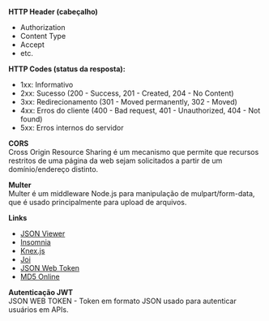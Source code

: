 **HTTP Header (cabeçalho)**
- Authorization
- Content Type
- Accept
- etc.

**HTTP Codes (status da resposta):**
- 1xx: Informativo
- 2xx: Sucesso (200 - Success, 201 - Created, 204 - No Content)
- 3xx: Redirecionamento (301 - Moved permanently, 302 - Moved)
- 4xx: Erros do cliente (400 - Bad request, 401 - Unauthorized, 404 - Not found)
- 5xx: Erros internos do servidor

**CORS** <br>
Cross Origin Resource Sharing é um mecanismo que permite que recursos restritos de uma página da web sejam solicitados a partir de um domínio/endereço distinto.

**Multer** <br>
Multer é um middleware Node.js para manipulação de mulpart/form-data, que é usado principalmente para upload de arquivos.

**Links**
* [JSON Viewer](https://chrome.google.com/webstore/detail/json-viewer/gbmdgpbipfallnflgajpaliibnhdgobh?hl=pt)
* [Insomnia](https://insomnia.rest/)
* [Knex.js](http://knexjs.org/)
* [Joi](https://joi.dev/)
* [JSON Web Token](https://jwt.io/)
* [MD5 Online](http://www.md5.cz/)

**Autenticação JWT** <br>
JSON WEB TOKEN - Token em formato JSON usado para autenticar usuários em APIs.